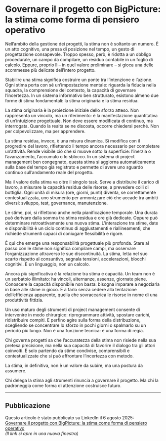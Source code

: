 # Governare il progetto con BigPicture: la stima come forma di pensiero operativo

Nell’ambito della gestione dei progetti, la stima non è soltanto un numero. È un atto cognitivo, una presa di posizione nel tempo, un gesto di progettazione consapevole. Troppo spesso, però, è ridotta a un obbligo procedurale, un campo da compilare, un residuo contabile in un foglio di calcolo. Eppure, proprio lì – in quel valore preliminare – si gioca una delle scommesse più delicate dell’intero progetto.

Stabilire una stima significa costruire un ponte tra l’intenzione e l’azione. Ogni stima porta con sé un’impostazione mentale: riguarda la fiducia nella squadra, la comprensione del contesto, la capacità di governare l’incertezza. In un sistema informativo ben strutturato, esistono almeno due forme di stima fondamentali: la stima originaria e la stima residua.

La stima originaria è la proiezione iniziale dello sforzo atteso. Non rappresenta un vincolo, ma un riferimento: è la manifestazione quantitativa di un’intuizione progettuale. Non deve essere modificata di continuo, ma interrogata. Quando la realtà se ne discosta, occorre chiedersi perché. Non per colpevolizzare, ma per apprendere.

La stima residua, invece, è una misura dinamica. Si modifica con il progredire del lavoro, riflettendo il tempo ancora necessario per completare un’attività. Rende visibile ciò che si muove sotto la superficie: l’inerzia o l’avanzamento, l’accumulo o lo sblocco. In un sistema di project management ben congegnato, questa stima si aggiorna automaticamente sulla base del tempo già registrato e permette di avere uno sguardo continuo sull’andamento reale del progetto.

Ma il valore della stima va oltre il singolo task. Serve a distribuire il carico di lavoro, a misurare la capacità residua delle risorse, a prevedere colli di bottiglia. Ogni unità di misura (ore, giorni, punti) diventa, se correttamente contestualizzata, uno strumento per armonizzare ciò che accade tra ambiti diversi: sviluppo, test, governance, manutenzione.

Le stime, poi, si riflettono anche nella pianificazione temporale. Una durata può derivare dalla somma tra stima residua e ore già dedicate. Oppure può determinare retroattivamente una nuova stima. L’interazione tra stime, date e disponibilità è un ciclo continuo di aggiustamenti e riallineamenti, che richiede strumenti capaci di coniugare flessibilità e rigore.

È qui che emerge una responsabilità progettuale più profonda. Stare al passo con le stime non significa compilare campi, ma osservare l’organizzazione attraverso le sue discontinuità. La stima, letta nel suo scarto rispetto al consuntivo, segnala tensioni, accelerazioni, blocchi cognitivi. È un linguaggio, non un calcolo.

Ancora più significativa è la relazione tra stima e capacità. Un team non è un serbatoio illimitato: ha vincoli, alternanze, assenze, giornate piene. Conoscere la capacità disponibile non basta: bisogna imparare a negoziarla in base alle stime in gioco. E a farlo senza cedere alla tentazione dell’efficienza apparente, quella che sovraccarica le risorse in nome di una produttività fittizia.

Un uso maturo degli strumenti di project management consente di intervenire in modo chirurgico: riprogrammare attività, spostare carichi, ridistribuire compiti. E perfino agire sulla forma della distribuzione, scegliendo se concentrare lo sforzo in pochi giorni o spalmarlo su un periodo più lungo. Non è una funzione tecnica: è una forma di regia.

Chi governa progetti sa che l’accuratezza della stima non risiede nella sua pretesa precisione, ma nella sua capacità di favorire il dialogo tra gli attori coinvolti. È solo partendo da stime condivise, comprensibili e contestualizzate che si può affrontare l’incertezza con metodo.

La stima, in definitiva, non è un valore da subire, ma una postura da assumere.

Chi delega la stima agli strumenti rinuncia a governare il progetto. Ma chi la padroneggia come forma di attenzione costruisce futuro.

---

## Pubblicazione

Questo articolo è stato pubblicato su LinkedIn il 6 agosto 2025:  
[Governare il progetto con BigPicture: la stima come forma di pensiero operativo](https://www.linkedin.com/pulse/governare-il-progetto-con-bigpicture-la-stima-come-forma-bonasia-cw4se/?trackingId=Fm9LXJkoQrWpSvD%2B8tGnUA%3D%3D)  
*(Il link si apre in una nuova finestra)*
